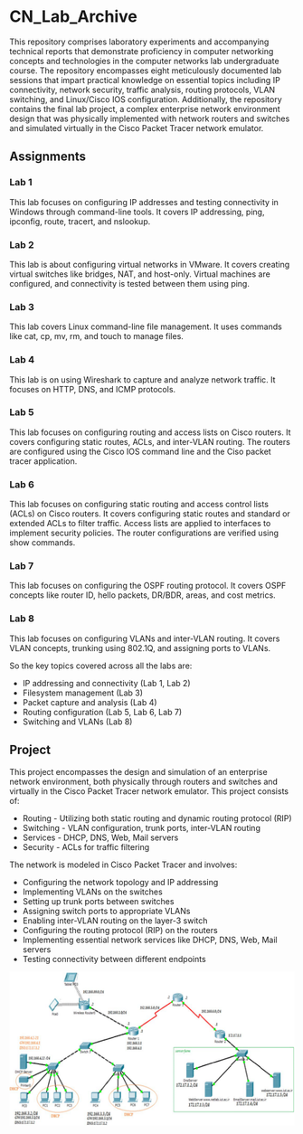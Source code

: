 # CN_Lab_Archive
This repository comprises laboratory experiments and accompanying technical reports that demonstrate proficiency in computer networking concepts and technologies in the computer networks lab undergraduate course. The repository encompasses eight meticulously documented lab sessions that impart practical knowledge on essential topics including IP connectivity, network security, traffic analysis, routing protocols, VLAN switching, and Linux/Cisco IOS configuration. Additionally, the repository contains the final lab project, a complex enterprise network environment design that was physically implemented with network routers and switches and simulated virtually in the Cisco Packet Tracer network emulator.

## Assignments
### Lab 1
This lab focuses on configuring IP addresses and testing connectivity in Windows through command-line tools. It covers IP addressing, ping, ipconfig, route, tracert, and nslookup.

### Lab 2
This lab is about configuring virtual networks in VMware. It covers creating virtual switches like bridges, NAT, and host-only. Virtual machines are configured, and connectivity is tested between them using ping.

### Lab 3
This lab covers Linux command-line file management. It uses commands like cat, cp, mv, rm, and touch to manage files.

### Lab 4
This lab is on using Wireshark to capture and analyze network traffic. It focuses on HTTP, DNS, and ICMP protocols.

### Lab 5
This lab focuses on configuring routing and access lists on Cisco routers. It covers configuring static routes, ACLs, and inter-VLAN routing. The routers are configured using the Cisco IOS command line and the Ciso packet tracer application.

### Lab 6
This lab focuses on configuring static routing and access control lists (ACLs) on Cisco routers. It covers configuring static routes and standard or extended ACLs to filter traffic. Access lists are applied to interfaces to implement security policies. The router configurations are verified using show commands.

### Lab 7
This lab focuses on configuring the OSPF routing protocol. It covers OSPF concepts like router ID, hello packets, DR/BDR, areas, and cost metrics.

### Lab 8
This lab focuses on configuring VLANs and inter-VLAN routing. It covers VLAN concepts, trunking using 802.1Q, and assigning ports to VLANs.

So the key topics covered across all the labs are:
- IP addressing and connectivity (Lab 1, Lab 2)
- Filesystem management (Lab 3)
- Packet capture and analysis (Lab 4)
- Routing configuration (Lab 5, Lab 6, Lab 7)
- Switching and VLANs (Lab 8)

## Project
This project encompasses the design and simulation of an enterprise network environment, both physically through routers and switches and virtually in the Cisco Packet Tracer network emulator.
This project consists of:
- Routing - Utilizing both static routing and dynamic routing protocol (RIP)
- Switching - VLAN configuration, trunk ports, inter-VLAN routing
- Services - DHCP, DNS, Web, Mail servers
- Security - ACLs for traffic filtering

The network is modeled in Cisco Packet Tracer and involves:
* Configuring the network topology and IP addressing
* Implementing VLANs on the switches
* Setting up trunk ports between switches
* Assigning switch ports to appropriate VLANs
* Enabling inter-VLAN routing on the layer-3 switch
* Configuring the routing protocol (RIP) on the routers
* Implementing essential network services like DHCP, DNS, Web, Mail servers
* Testing connectivity between different endpoints

<p align="center">
  <img src="https://github.com/MelvinMo/CN_Lab_Archive/blob/main/Project/ScenarioSamp.png" alt="IMG" />
</p>
